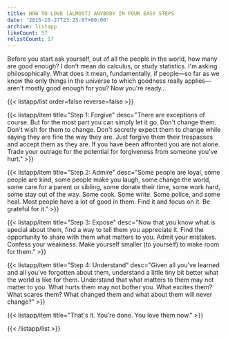 ```yaml
---
title: HOW TO LOVE (ALMOST) ANYBODY IN FOUR EASY STEPS
date: '2015-10-27T23:25:07+00:00'
archive: listapp
likeCount: 57
relistCount: 17
---
```


Before you start ask yourself, out of all the people in the world, how many are good enough? I don't mean do calculus, or study statistics. I'm asking philosophically. What does it mean, fundamentally, if people—so far as we know the only things in the universe to which goodness really applies—aren't mostly good enough for you? Now you're ready…

<!--more-->

{{< listapp/list order=false reverse=false >}}

   {{< listapp/item title="Step 1: Forgive"
      desc="There are exceptions of course. But for the most part you can simply let it go. Don't change them. Don't wish for them to change. Don't secretly expect them to change while saying they are fine the way they are. Just forgive them their trespasses and accept them as they are. If you have been affronted you are not alone. Trade your outrage for the potential for forgiveness from someone you've hurt." >}}

   {{< listapp/item title="Step 2: Admire"
      desc="Some people are loyal, some people are kind, some people make you laugh, some change the world, some care for a parent or sibling, some donate their time, some work hard, some stay out of the way. Some cook. Some write. Some police, and some heal. Most people have a lot of good in them. Find it and focus on it. Be grateful for it." >}}

   {{< listapp/item title="Step 3: Expose"
      desc="Now that you know what is special about them, find a way to tell them you appreciate it. Find the opportunity to share with them what matters to you. Admit your mistakes. Confess your weakness. Make yourself smaller (to yourself) to make room for them." >}}

   {{< listapp/item title="Step 4: Understand"
      desc="Given all you've learned and all you've forgotten about them, understand a little tiny bit better what the world is like for them. Understand that what matters to them may not matter to you. What hurts them may not bother you. What excites them? What scares them? What changed them and what about them will never change?" >}}

   {{< listapp/item title="That's it. You're done. You love them now." >}}

{{< /listapp/list >}}
